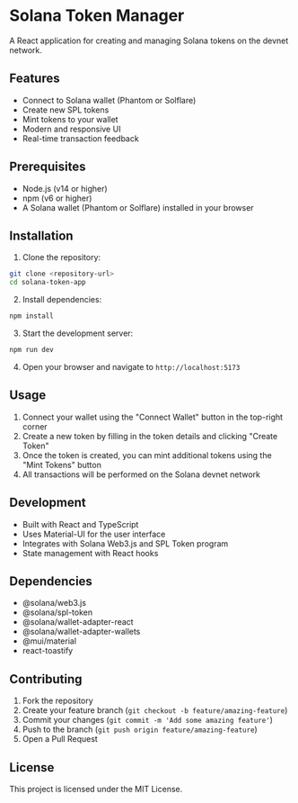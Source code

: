 # Solana Token Manager

A React application for creating and managing Solana tokens on the devnet network.

## Features

- Connect to Solana wallet (Phantom or Solflare)
- Create new SPL tokens
- Mint tokens to your wallet
- Modern and responsive UI
- Real-time transaction feedback

## Prerequisites

- Node.js (v14 or higher)
- npm (v6 or higher)
- A Solana wallet (Phantom or Solflare) installed in your browser

## Installation

1. Clone the repository:
```bash
git clone <repository-url>
cd solana-token-app
```

2. Install dependencies:
```bash
npm install
```

3. Start the development server:
```bash
npm run dev
```

4. Open your browser and navigate to `http://localhost:5173`

## Usage

1. Connect your wallet using the "Connect Wallet" button in the top-right corner
2. Create a new token by filling in the token details and clicking "Create Token"
3. Once the token is created, you can mint additional tokens using the "Mint Tokens" button
4. All transactions will be performed on the Solana devnet network

## Development

- Built with React and TypeScript
- Uses Material-UI for the user interface
- Integrates with Solana Web3.js and SPL Token program
- State management with React hooks

## Dependencies

- @solana/web3.js
- @solana/spl-token
- @solana/wallet-adapter-react
- @solana/wallet-adapter-wallets
- @mui/material
- react-toastify

## Contributing

1. Fork the repository
2. Create your feature branch (`git checkout -b feature/amazing-feature`)
3. Commit your changes (`git commit -m 'Add some amazing feature'`)
4. Push to the branch (`git push origin feature/amazing-feature`)
5. Open a Pull Request

## License

This project is licensed under the MIT License.
